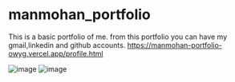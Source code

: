 # manmohan_portfolio

This is a basic portfolio of me. 
from this portfolio you can have my gmail,linkedin and github accounts.
https://manmohan-portfolio-owyg.vercel.app/profile.html

![image](https://github.com/user-attachments/assets/287e028e-4712-4265-b21e-d36b9969059f)
![image](https://github.com/user-attachments/assets/d7f74bfc-7390-4bc7-ad6f-351530980665)

